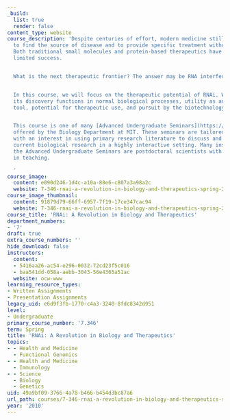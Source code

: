 ```yaml
---
_build:
  list: true
  render: false
content_type: website
course_description: 'Despite centuries of effort, modern medicine still struggles
  to find the source of disease and to provide specific treatment without side effects.
  Both traditional small molecules and protein-based therapeutics have achieved only
  limited success.


  What is the next therapeutic frontier? The answer may be RNA interference.


  In this course, we will focus on the therapeutic potential of RNAi. We will discuss
  its discovery functions in normal biological processes, utility as an experimental
  tool, potential for therapeutic use, and pursuit by the biotechnology industry.


  This course is one of many [Advanced Undergraduate Seminars](https://biology.mit.edu/undergraduate/course_listings/advanced_undergraduate_seminars)
  offered by the Biology Department at MIT. These seminars are tailored for students
  with an interest in using primary research literature to discuss and learn about
  current biological research in a highly interactive setting. Many instructors of
  the Advanced Undergraduate Seminars are postdoctoral scientists with a strong interest
  in teaching.

  '
course_image:
  content: e090d246-1d4c-a10a-88e6-c807a3a98a2c
  website: 7-346-rnai-a-revolution-in-biology-and-therapeutics-spring-2010
course_image_thumbnail:
  content: 91879d79-66ff-6957-7f19-17ce347cac94
  website: 7-346-rnai-a-revolution-in-biology-and-therapeutics-spring-2010
course_title: 'RNAi: A Revolution in Biology and Therapeutics'
department_numbers:
- '7'
draft: true
extra_course_numbers: ''
hide_download: false
instructors:
  content:
  - 5416aa26-ac54-e296-0032-72cd23f5c016
  - baa541dd-058a-aebb-3043-56e4365a51ac
  website: ocw-www
learning_resource_types:
- Written Assignments
- Presentation Assignments
legacy_uid: e6d9f3fb-1770-c4a3-3240-8fdc8342d951
level:
- Undergraduate
primary_course_number: '7.346'
term: Spring
title: 'RNAi: A Revolution in Biology and Therapeutics'
topics:
- - Health and Medicine
  - Functional Genomics
- - Health and Medicine
  - Immunology
- - Science
  - Biology
  - Genetics
uid: 49a9bf09-3766-4a78-b466-b454d3bc87a6
url_path: courses/7-346-rnai-a-revolution-in-biology-and-therapeutics-spring-2010
year: '2010'
---
```

